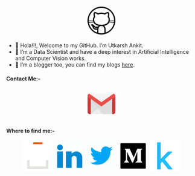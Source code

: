 <p align="center">
  <a><img src="./github.gif" height="80px" width="80px" alt="Stackoverflow"></a>
</p>

- 👋 Hola!!!, Welcome to my GitHub. I’m Utkarsh Ankit.
- 👀 I’m a Data Scientist and have a deep interest in Artificial Intelligence and Computer Vision works.
- 🌱 I’m a blogger too, you can find my blogs [here](https://medium.com/@utkarsh.ankit09).

<!---
utk-ink/utk-ink is a ✨ special ✨ repository because its `README.md` (this file) appears on your GitHub profile.
You can click the Preview link to take a look at your changes.
--->
<h4> Contact Me:- </h4>
<p align="center">
  <a href="mailto:utkarsh.ankit09@gmail.com?subject = Hello from your GitHub README&body = Message"><img src="./gmail.gif" height="80px" width="80px" alt="Gmail" ></a>
</p> 


<h4> Where to find me:- </h4> 
<p align="center">
  <a href="https://stackoverflow.com/users/9935075/utkarsh-ankit"><img src="./stackoverflow.gif" height="80px" width="80px" alt="Stackoverflow"></a>
  <a href="https://www.linkedin.com/in/utkarsh-ankit-802171181/"><img src="./linkedin.gif" height="80px" width="80px" alt="LinkedIn"></a>
  <a href="https://twitter.com/UttsPutts"><img src="./twitter.gif" height="80px" width="80px" alt="Twitter"></a>
  <a href="https://medium.com/@utkarsh.ankit09"><img src="./medium.gif" height="80px" width="80px" alt="Medium"></a>
  <a href="https://www.kaggle.com/utkarshankit"><img src="./kaggle.png" height="80px" width="80px" alt="LinkedIn"></a>
</p>

 
